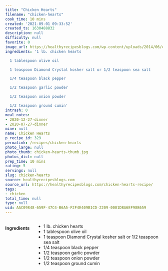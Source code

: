 ```yaml
---
title: "Chicken Hearts"
filename: "chicken-hearts"
cook_time: 10 mins
created: '2021-09-01 09:33:52'
created_ts: 1630488832
description: null
difficulty: null
favorite: 0
image_url: https://healthyrecipesblogs.com/wp-content/uploads/2014/06/chicken-hearts-recipe-1-300x201.jpg
ingredients: '1 lb. chicken hearts

  1 tablespoon olive oil

  1 teaspoon Diamond Crystal kosher salt or 1/2 teaspoon sea salt

  1/4 teaspoon black pepper

  1/2 teaspoon garlic powder

  1/2 teaspoon onion powder

  1/2 teaspoon ground cumin'
intrash: 0
meal_notes:
- 2020-12-27-dinner
- 2020-07-27-dinner
mine: null
name: Chicken Hearts
p_recipe_id: 329
permalink: /recipes/chicken-hearts
photo_large: null
photo_thumb: chicken-hearts-thumb.jpg
photos_dict: null
prep_time: 10 mins
rating: 5
servings: null
slug: chicken-hearts
source: healthyrecipesblogs.com
source_url: https://healthyrecipesblogs.com/chicken-hearts-recipe/
tags:
- chicken
total_time: null
type: null
uid: AAC09848-659F-47C4-B6A5-F2F4E409B1CD-2209-0001DBA6EF98B659
---
```

<div class="large-8 medium-7 columns" id="writeup">	</div><!-- #writeup -->
</div><!-- #row-one -->
<div class="row" id="row-two">	<div class="medium-4 small-5 columns" id="ingredients"><h4>Ingredients</h4><div class="box box-ingredients content"><ul>
<li>1 lb. chicken hearts</li>
<li>1 tablespoon olive oil</li>
<li>1 teaspoon Diamond Crystal kosher salt or 1/2 teaspoon sea salt</li>
<li>1/4 teaspoon black pepper</li>
<li>1/2 teaspoon garlic powder</li>
<li>1/2 teaspoon onion powder</li>
<li>1/2 teaspoon ground cumin</li>
</ul>
</div>	</div>	<div class="medium-6 small-7 columns" id="directions">	</div>